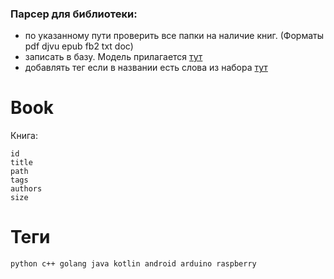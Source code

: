 
### Парсер для библиотеки:
- по указанному пути проверить все папки на наличие книг. (Форматы pdf djvu epub fb2 txt doc)
- записать в базу. Модель прилагается [тут](#book)
- добавлять тег если в названии есть слова из набора [тут](#tags)














# <a id="book"></a> Book   
Книга:
```
id
title
path
tags
authors
size
```







# <a id="book"></a> Теги
```
python c++ golang java kotlin android arduino raspberry
```
